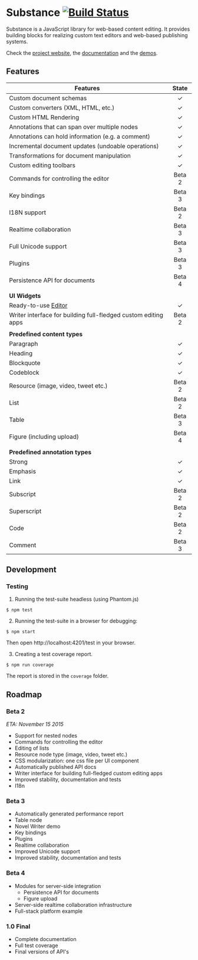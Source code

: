 # Substance [![Build Status](https://travis-ci.org/substance/substance.svg?branch=master)](https://travis-ci.org/substance/substance)

Substance is a JavaScript library for web-based content editing. It provides building blocks for realizing custom text editors and web-based publishing systems.

Check the [project website](http://substance.io), the [documentation](http://substance.io/docs) and the [demos](http://substance.io/demos).

## Features

Features                                                                    | State
--------------------------------------------------------------------------- | :------------:
Custom document schemas                                                     | ✓
Custom converters (XML, HTML, etc.)                                         | ✓
Custom HTML Rendering                                                       | ✓
Annotations that can span over multiple nodes                               | ✓
Annotations can hold information (e.g. a comment)                           | ✓
Incremental document updates (undoable operations)                          | ✓
Transformations for document manipulation                                   | ✓
Custom editing toolbars                                                     | ✓
Commands for controlling the editor                                         | Beta 2
Key bindings                                                                | Beta 3
I18N support                                                                | Beta 2
Realtime collaboration                                                      | Beta 3
Full Unicode support                                                        | Beta 3
Plugins                                                                     | Beta 3
Persistence API for documents                                               | Beta 4
                                                                            |
**UI Widgets**                                                              |
Ready-to-use [Editor](http://substance.io/demos/prose-editor)               | ✓
Writer interface for building full-fledged custom editing apps              | Beta 2
                                                                            |
**Predefined content types**                                                |
Paragraph                                                                   | ✓
Heading                                                                     | ✓
Blockquote                                                                  | ✓
Codeblock                                                                   | ✓
Resource (image, video, tweet etc.)                                         | Beta 2
List                                                                        | Beta 2
Table                                                                       | Beta 3
Figure (including upload)                                                   | Beta 4
                                                                            |
**Predefined annotation types**                                             |
Strong                                                                      | ✓
Emphasis                                                                    | ✓
Link                                                                        | ✓
Subscript                                                                   | Beta 2
Superscript                                                                 | Beta 2
Code                                                                        | Beta 2
Comment                                                                     | Beta 3


## Development

### Testing

1. Running the test-suite headless (using Phantom.js)

```
$ npm test
```

2. Running the test-suite in a browser for debugging:

```
$ npm start
```

Then open http://localhost:4201/test in your browser.

3. Creating a test coverage report.

```
$ npm run coverage
```

The report is stored in the `coverage` folder.

## Roadmap

### Beta 2

*ETA: November 15 2015*

- Support for nested nodes
- Commands for controlling the editor
- Editing of lists
- Resource node type (image, video, tweet etc.)
- CSS modularization: one css file per UI component
- Automatically published API docs
- Writer interface for building full-fledged custom editing apps
- Improved stability, documentation and tests
- I18n

### Beta 3

- Automatically generated performance report
- Table node
- Novel Writer demo
- Key bindings
- Plugins
- Realtime collaboration
- Improved Unicode support
- Improved stability, documentation and tests

### Beta 4

- Modules for server-side integration
  - Persistence API for documents
  - Figure upload
- Server-side realtime collaboration infrastructure
- Full-stack platform example

### 1.0 Final

- Complete documentation
- Full test coverage
- Final versions of API's
